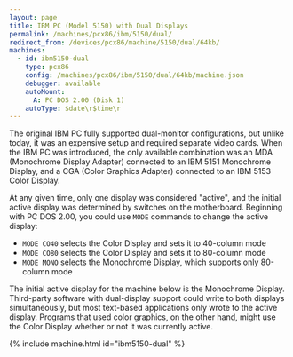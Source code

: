 ```yaml
---
layout: page
title: IBM PC (Model 5150) with Dual Displays
permalink: /machines/pcx86/ibm/5150/dual/
redirect_from: /devices/pcx86/machine/5150/dual/64kb/
machines:
  - id: ibm5150-dual
    type: pcx86
    config: /machines/pcx86/ibm/5150/dual/64kb/machine.json
    debugger: available
    autoMount:
      A: PC DOS 2.00 (Disk 1)
    autoType: $date\r$time\r
---
```


The original IBM PC fully supported dual-monitor configurations, but unlike today, it was an expensive setup and required
separate video cards.  When the IBM PC was introduced, the only available combination was an MDA (Monochrome Display Adapter)
connected to an IBM 5151 Monochrome Display, and a CGA (Color Graphics Adapter) connected to an IBM 5153 Color Display.

At any given time, only one display was considered "active", and the initial active display was determined by switches on the
motherboard.  Beginning with PC DOS 2.00, you could use `MODE` commands to change the active display:

- `MODE CO40` selects the Color Display and sets it to 40-column mode
- `MODE CO80` selects the Color Display and sets it to 80-column mode
- `MODE MONO` selects the Monochrome Display, which supports only 80-column mode

The initial active display for the machine below is the Monochrome Display.  Third-party software with dual-display 
support could write to both displays simultaneously, but most text-based applications only wrote to the active display.
Programs that used color graphics, on the other hand, might use the Color Display whether or not it was currently
active.

{% include machine.html id="ibm5150-dual" %}
